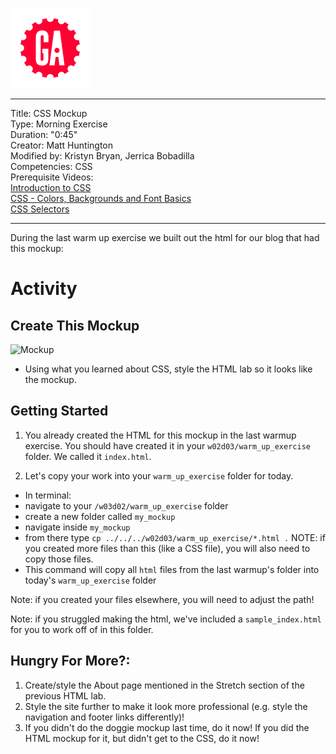 ![](/ga_cog.png)

---
Title: CSS Mockup <br>
Type: Morning Exercise<br>
Duration: "0:45"<br>
Creator: Matt Huntington<br>
    Modified by: Kristyn Bryan, Jerrica Bobadilla <br>
Competencies: CSS <br>
Prerequisite Videos: <br>
[Introduction to CSS](https://www.youtube.com/watch?v=xWiT2TWCFjc&index=3&list=PLdnONIhPScST0Vy4LrIZiYKpFNoxgyH7J)<br>
[CSS - Colors, Backgrounds and Font Basics](https://www.youtube.com/watch?v=UMMHsQPmfug&index=4&list=PLdnONIhPScST0Vy4LrIZiYKpFNoxgyH7J)<br>
[CSS Selectors](https://www.youtube.com/watch?v=g0Aq2kP5-CY&index=5&list=PLdnONIhPScST0Vy4LrIZiYKpFNoxgyH7J)<br>

<!--SEI1 4:35 -->

---

During the last warm up exercise we built out the html for our blog that had this mockup:


# Activity

## Create This Mockup
 ![Mockup](https://imgur.com/o06G8j2.png)
- Using what you learned about CSS, style the HTML lab so it looks like the mockup.

## Getting Started
1) You already created the HTML for this mockup in the last warmup exercise. You should have created it in your `w02d03/warm_up_exercise` folder. We called it `index.html`.

2. Let's copy your work into your `warm_up_exercise` folder for today.

- In terminal:
 - navigate to your `/w03d02/warm_up_exercise` folder
 - create a new folder called `my_mockup`
 - navigate inside `my_mockup`
 - from there type `cp ../../../w02d03/warm_up_exercise/*.html .` NOTE: if you created more files than this (like a CSS file), you will also need to copy those files.
 - This command will copy all `html` files from the last warmup's folder into today's `warm_up_exercise` folder

 Note: if you created your files elsewhere, you will need to adjust the path!

 Note: if you struggled making the html, we've included a `sample_index.html` for you to work off of in this folder.

<!--SEI1 5:25 -->

## Hungry For More?:

1. Create/style the About page mentioned in the Stretch section of the previous HTML lab.
2. Style the site further to make it look more professional (e.g. style the navigation and footer links differently)!
3. If you didn't do the doggie mockup last time, do it now! If you did the HTML mockup for it, but didn't get to the CSS, do it now!
